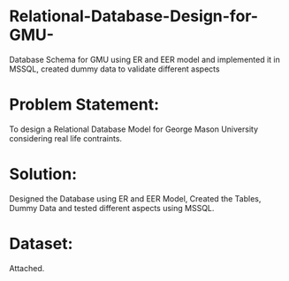 # Relational-Database-Design-for-GMU-
Database Schema for GMU using ER and EER model and implemented it in MSSQL, created dummy data to validate different aspects

# Problem Statement:
To design a Relational Database Model for George Mason University considering real life contraints.

# Solution:
Designed the Database using ER and EER Model, Created the Tables, Dummy Data and tested different aspects using MSSQL. 

# Dataset:
Attached.
